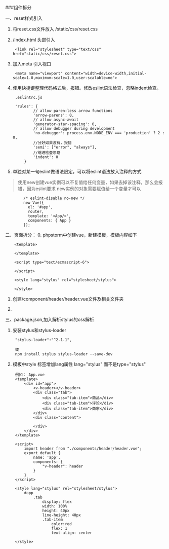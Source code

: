 ###组件拆分

一、reset样式引入

1. 将reset.css文件放入 /static/css/reset.css
2. /index.html 头部引入

        <link rel="stylesheet" type="text/css" href="static/css/reset.css">
        
3. 加入meta 引入视口
        
        <meta name="viewport" content="width=device-width,initial-scale=1.0,maximum-scale=1.0,user-scalable=no">
        
4. 使用快捷键整理代码格式后，报错。修改eslint语法检查，忽略indent检查。
        
        .eslintrc.js
        
        'rules': {
                // allow paren-less arrow functions
                'arrow-parens': 0,
                // allow async-await
                'generator-star-spacing': 0,
                // allow debugger during development
                'no-debugger': process.env.NODE_ENV === 'production' ? 2 : 0,
                //分好如果没有，报错
                'semi': ["error", "always"],
                //缩进检查忽略
                'indent': 0
            }
5. 单独对某一句eslint做语法限定，可以将eslint语法放入注释的方式

>使用new创建vue实例可以不复值给任何变量，如果去掉该注释，那么会报错，因为eslint要求 new实例的对象需要赋值给一个变量才可以
            
            
            /* eslint-disable no-new */
            new Vue({
              el: '#app',
              router,
              template: '<App/>',
              components: { App }
            });
            
二、页面拆分：
0. phpstorm中创建vue，新建模板，模板内容如下

        <template>
        
        </template>
        
        <script type="text/ecmascript-6">
        
        </script>
        
        <style lang="stylus" rel="stylesheet/stylus">
        
        </style>

1. 创建/component/header/header.vue文件及相关文件夹

2. 

三、package.json,加入解析stylus的css解析

1. 安装stylus和stylus-loader


        "stylus-loader":"^2.1.1",
        
        或 
        npm install stylus stylus-loader --save-dev
        
2. 模板中style 标签增加lang属性 lang="stylus" 而不是type="stylus"
        
        
        例如： App.vue
        <template>
            <div id="app">
                <v-header></v-header>
                <div class="tab">
                    <div class="tab-item">商品</div>
                    <div class="tab-item">评论</div>
                    <div class="tab-item">商家</div>
                </div>
                <div class="content">
        
                </div>
            </div>
        </template>
        
        <script>
            import header from "./components/header/header.vue";
            export default {
                name: 'app',
                components: {
                    "v-header": header
                }
            }
        </script>
        
        <style lang="stylus" rel="stylesheet/stylus">
            #app
                .tab
                    display: flex
                    width: 100%
                    height: 40px
                    line-height: 40px
                    .tab-item
                        color:red
                        flex: 1
                        text-align: center
        
        </style>

        